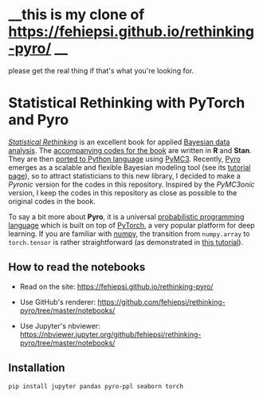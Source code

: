 # __this is my clone of  https://fehiepsi.github.io/rethinking-pyro/ __
please get the real thing if that's what you're looking for.


# Statistical Rethinking with PyTorch and Pyro

[*Statistical Rethinking*](https://xcelab.net/rm/statistical-rethinking/) is an excellent book for applied [Bayesian data analysis](https://en.wikipedia.org/wiki/Bayesian_statistics). The [accompanying codes for the book](https://github.com/rmcelreath/rethinking) are written in **R** and **Stan**. They are then [ported to Python language](https://github.com/pymc-devs/resources/tree/master/Rethinking) using [PyMC3](https://docs.pymc.io/). Recently, [Pyro](http://pyro.ai/) emerges as a scalable and flexible Bayesian modeling tool (see its [tutorial page](http://pyro.ai/examples/)), so to attract statisticians to this new library, I decided to make a *Pyronic* version for the codes in this repository. Inspired by the *PyMC3onic* version, I keep the codes in this repository as close as possible to the original codes in the book.

To say a bit more about **Pyro**, it is a universal [probabilistic programming language](https://en.wikipedia.org/wiki/Probabilistic_programming_language) which is built on top of [PyTorch](https://pytorch.org/), a very popular platform for deep learning. If you are familiar with [numpy](http://www.numpy.org/), the transition from `numpy.array` to `torch.tensor` is rather straightforward (as demonstrated in [this tutorial](https://pytorch.org/tutorials/beginner/blitz/tensor_tutorial.html)).

## How to read the notebooks

+ Read on the site: https://fehiepsi.github.io/rethinking-pyro/

+ Use GitHub's renderer: https://github.com/fehiepsi/rethinking-pyro/tree/master/notebooks/

+ Use Jupyter's nbviewer: https://nbviewer.jupyter.org/github/fehiepsi/rethinking-pyro/tree/master/notebooks/

## Installation

```sh
pip install jupyter pandas pyro-ppl seaborn torch
```

